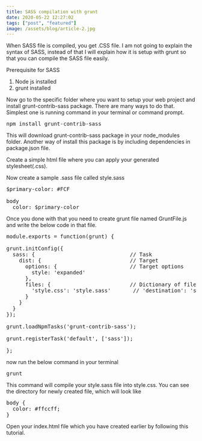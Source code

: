 ```yaml
---
title: SASS compilation with grunt
date: 2020-05-22 12:27:02
tags: ["post", "featured"]
image: /assets/blog/article-2.jpg
---
```

When SASS file is compiled, you get .CSS file. I am not going to explain the syntax of SASS, instead of that I will explain how it is setup with grunt so that you can compile the SASS file easily.

Prerequisite for SASS
<ol>
	<li>Node js installed</li>
	<li>grunt installed</li>
</ol>
Now go to the specific folder where you want to setup your web project
and install grunt-contrib-sass package. There are many ways to do that. Simplest one is running command in your terminal or command prompt.
<pre>npm install grunt-contrib-sass</pre>
This will download grunt-contrib-sass package in your node_modules folder. Another way of install this package is by including dependencies in package.json file.

Create a simple html file where you can apply your generated stylesheet(.css).

Now create a sample .sass file called style.sass
<pre>
$primary-color: #FCF

body
  color: $primary-color
</pre>
Once you done with that you need to create grunt file named GruntFile.js and write the below code in that file.
<pre>module.exports = function(grunt) {

grunt.initConfig({
  sass: {                              // Task
    dist: {                            // Target
      options: {                       // Target options
        style: 'expanded'
      },
      files: {                         // Dictionary of files
        'style.css': 'style.sass'       // 'destination': 'source'
      }
    }
  }
});

grunt.loadNpmTasks('grunt-contrib-sass');

grunt.registerTask('default', ['sass']);

};
</pre>
now run the below command in your terminal
<pre>grunt</pre>
This command will compile your style.sass file into style.css. You can see the directory for newly created file, which will look like
<pre>body {
  color: #ffccff;
}</pre>
Open your index.html file which you have created earlier by following this tutorial.